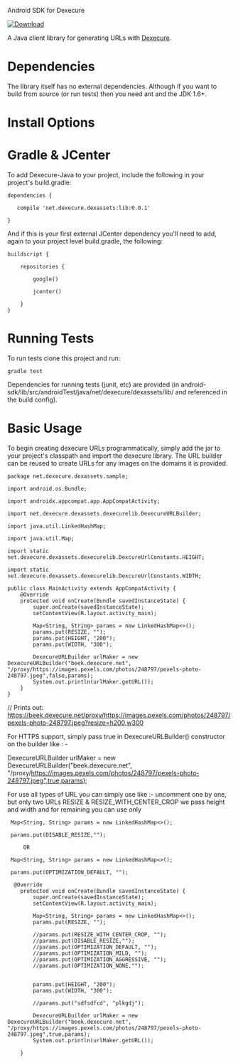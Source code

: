 Android SDK for Dexecure

[ ![Download](https://api.bintray.com/packages/dexecure/maven/android-sdk/images/download.svg?version=0.0.1) ](https://bintray.com/dexecure/maven/android-sdk/0.0.1/link)


A Java client library for generating URLs with [Dexecure](https://dexecure.com).

# Dependencies

The library itself has no external dependencies. Although if you want to build from source (or run tests) then you need ant and the JDK 1.6+.

# Install Options

# Gradle & JCenter
To add Dexecure-Java to your project, include the following in your project's build.gradle:

```
dependencies {

   compile 'net.dexecure.dexassets:lib:0.0.1'
  
}
```

And if this is your first external JCenter dependency you'll need to add, again to your project level build.gradle, the following:

```
buildscript {

    repositories {
    
        google()
        
        jcenter()
        
    }
}
```

# Running Tests

To run tests clone this project and run:

```gradle test```

Dependencies for running tests (junit, etc) are provided (in android-sdk/lib/src/androidTest/java/net/dexecure/dexassets/lib/ and referenced in the build config).

# Basic Usage

To begin creating dexecure URLs programmatically, simply add the jar to your project's classpath and import the dexecure library. The URL builder can be reused to create URLs for any images on the domains it is provided.

```
package net.dexecure.dexassets.sample;

import android.os.Bundle;

import androidx.appcompat.app.AppCompatActivity;

import net.dexecure.dexassets.dexecurelib.DexecureURLBuilder;

import java.util.LinkedHashMap;

import java.util.Map;

import static net.dexecure.dexassets.dexecurelib.DexcureUrlConstants.HEIGHT;

import static net.dexecure.dexassets.dexecurelib.DexcureUrlConstants.WIDTH;

public class MainActivity extends AppCompatActivity {
    @Override
    protected void onCreate(Bundle savedInstanceState) {
        super.onCreate(savedInstanceState);
        setContentView(R.layout.activity_main);

        Map<String, String> params = new LinkedHashMap<>();
        params.put(RESIZE, "");
        params.put(HEIGHT, "200");
        params.put(WIDTH, "300");

        DexecureURLBuilder urlMaker = new DexecureURLBuilder("beek.dexecure.net", "/proxy/https://images.pexels.com/photos/248797/pexels-photo-248797.jpeg",false,params);
        System.out.println(urlMaker.getURL());
    }
}
```

// Prints out: https://beek.dexecure.net/proxy/https://images.pexels.com/photos/248797/pexels-photo-248797.jpeg?resize=h200,w300


For HTTPS support, simply pass true in DexecureURLBuilder() constructor on the builder like : -

 DexecureURLBuilder urlMaker = new DexecureURLBuilder("beek.dexecure.net", "/proxy/https://images.pexels.com/photos/248797/pexels-photo-248797.jpeg",true,params);
 
For use all types of URL you can simply use like :- uncomment one by one, but only two URLs RESIZE &   RESIZE_WITH_CENTER_CROP we pass height and width and for remaining you can use only 

```
 Map<String, String> params = new LinkedHashMap<>();
 
 params.put(DISABLE_RESIZE,"");
```         
         OR
```         
 Map<String, String> params = new LinkedHashMap<>();
 
 params.put(OPTIMIZATION_DEFAULT, "");
 
  @Override
    protected void onCreate(Bundle savedInstanceState) {
        super.onCreate(savedInstanceState);
        setContentView(R.layout.activity_main);

        Map<String, String> params = new LinkedHashMap<>();
        params.put(RESIZE, "");

        //params.put(RESIZE_WITH_CENTER_CROP, "");
        //params.put(DISABLE_RESIZE,"");
        //params.put(OPTIMIZATION_DEFAULT, "");
        //params.put(OPTIMIZATION_MILD, "");
        //params.put(OPTIMIZATION_AGGRESSIVE, "");
        //params.put(OPTIMIZATION_NONE,"");


        params.put(HEIGHT, "200");
        params.put(WIDTH, "300");

        //params.put("sdfsdfcd", "plkgdj");

        DexecureURLBuilder urlMaker = new DexecureURLBuilder("beek.dexecure.net", "/proxy/https://images.pexels.com/photos/248797/pexels-photo-248797.jpeg",true,params);
        System.out.println(urlMaker.getURL());

    }
```
